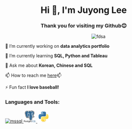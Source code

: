 <h1 align="center">Hi 👋, I'm Juyong Lee</h1>

<h3 align="center">Thank you for visiting my Github😊</h3>

<img src="https://i.pinimg.com/originals/e4/26/70/e426702edf874b181aced1e2fa5c6cde.gif" alt="fdsa" width="45%" height="45%" ALIGN="right">

 <br>
  
🔭 I’m currently working on **data analytics portfolio**

🌱 I’m currently learning **SQL, Python and Tableau**

💬 Ask me about **Korean, Chinese and SQL**

📫 How to reach me [here](https://www.linkedin.com/in/juyonglee55/)📫

⚡ Fun fact **I love baseball!**


<h3 align="left">Languages and Tools:</h3>
<p align="left"> <a href="https://www.microsoft.com/en-us/sql-server" target="_blank" rel="noreferrer"> <img src="https://www.svgrepo.com/show/303229/microsoft-sql-server-logo.svg" alt="mssql" width="40" height="40"/> </a> <a href="https://www.postgresql.org" target="_blank" rel="noreferrer"> <img src="https://raw.githubusercontent.com/devicons/devicon/master/icons/postgresql/postgresql-original-wordmark.svg" alt="postgresql" width="40" height="40"/> </a> <a href="https://www.python.org" target="_blank" rel="noreferrer"> <img src="https://raw.githubusercontent.com/devicons/devicon/master/icons/python/python-original.svg" alt="python" width="40" height="40"/> </a> </p>
